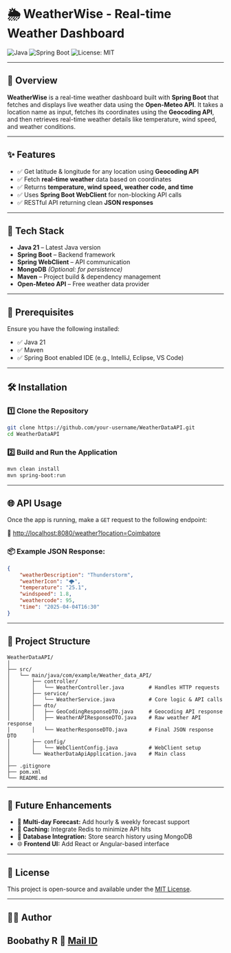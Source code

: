 # 🌦️ WeatherWise - Real-time Weather Dashboard

![Java](https://img.shields.io/badge/Java-21-blue)
![Spring Boot](https://img.shields.io/badge/SpringBoot-3.0-green)
![License: MIT](https://img.shields.io/badge/License-MIT-yellow.svg)

---

## 📌 Overview

**WeatherWise** is a real-time weather dashboard built with **Spring Boot** that fetches and displays live weather data using the **Open-Meteo API**.
It takes a location name as input, fetches its coordinates using the **Geocoding API**, and then retrieves real-time weather details like temperature, wind speed, and weather conditions.

---

## ✨ Features

* ✅ Get latitude & longitude for any location using **Geocoding API**
* ✅ Fetch **real-time weather** data based on coordinates
* ✅ Returns **temperature, wind speed, weather code, and time**
* ✅ Uses **Spring Boot WebClient** for non-blocking API calls
* ✅ RESTful API returning clean **JSON responses**

---

## 🧰 Tech Stack

* **Java 21** – Latest Java version
* **Spring Boot** – Backend framework
* **Spring WebClient** – API communication
* **MongoDB** *(Optional: for persistence)*
* **Maven** – Project build & dependency management
* **Open-Meteo API** – Free weather data provider

---

## 🔧 Prerequisites

Ensure you have the following installed:

* ✅ Java 21
* ✅ Maven
* ✅ Spring Boot enabled IDE (e.g., IntelliJ, Eclipse, VS Code)

---

## 🛠️ Installation

### 1️⃣ Clone the Repository

```bash
git clone https://github.com/your-username/WeatherDataAPI.git
cd WeatherDataAPI
```

### 2️⃣ Build and Run the Application

```bash
mvn clean install
mvn spring-boot:run
```

---

## 🌐 API Usage

Once the app is running, make a `GET` request to the following endpoint:

🔗 [http://localhost:8080/weather?location=Coimbatore](http://localhost:8080/weather?location=Coimbatore)

### 📦 Example JSON Response:

```json
{
    "weatherDescription": "Thunderstorm",
    "weatherIcon": "🌩️",
    "temperature": "25.1",
    "windspeed": 1.8,
    "weathercode": 95,
    "time": "2025-04-04T16:30"
}
```

---

## 🧭 Project Structure

```
WeatherDataAPI/
│
├── src/
│   └── main/java/com/example/Weather_data_API/
│       ├── controller/
│       │   └── WeatherController.java        # Handles HTTP requests
│       ├── service/
│       │   └── WeatherService.java           # Core logic & API calls
│       ├── dto/
│       │   ├── GeoCodingResponseDTO.java     # Geocoding API response
│       │   ├── WeatherAPIResponseDTO.java    # Raw weather API response
│       │   └── WeatherResponseDTO.java       # Final JSON response DTO
│       ├── config/
│       │   └── WebClientConfig.java          # WebClient setup
│       └── WeatherDataApiApplication.java    # Main class
│
├── .gitignore
├── pom.xml
└── README.md
```

---

## 🚀 Future Enhancements

* 🔄 **Multi-day Forecast:** Add hourly & weekly forecast support
* 🚀 **Caching:** Integrate Redis to minimize API hits
* 💾 **Database Integration:** Store search history using MongoDB
* 🌐 **Frontend UI:** Add React or Angular-based interface

---

## 📝 License

This project is open-source and available under the [MIT License](LICENSE).

---

## 👨‍💻 Author

**Boobathy R** 
📧 [Mail ID](mailto:hungrylearner2002@gmail.com)
---
